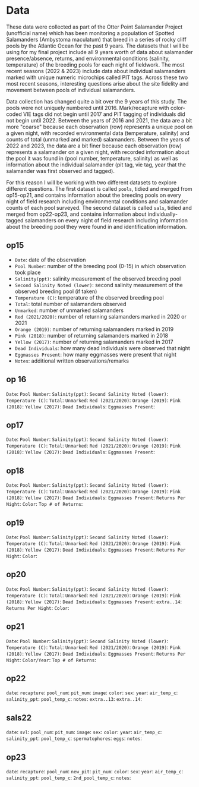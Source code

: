 # Data

These data were collected as part of the Otter Point Salamander Project (unofficial name) which has been monitoring a population of Spotted Salamanders (Ambystoma maculatum) that breed in a series of rocky cliff pools by the Atlantic Ocean for the past 9 years. The datasets that I will be using for my final project include all 9 years worth of data about salamander presence/absence, returns, and environmental conditions (salinity, temperature) of the breeding pools for each night of fieldwork. The most recent seasons (2022 & 2023) include data about individual salamanders marked with unique numeric microchips called PIT tags. Across these two most recent seasons, interesting questions arise about the site fidelity and movement between pools of individual salamanders. 

Data collection has changed quite a bit over the 9 years of this study. The pools were not uniquely numbered until 2016. Mark/recapture with color-coded VIE tags did not begin until 2017 and PIT tagging of individuals did not begin until 2022. Between the years of 2016 and 2021, the data are a bit more "coarse" because each observation (row) represents a unique pool on a given night, with recorded environmental data (temperature, salinity) and counts of total (unmarked and marked) salamanders. Between the years of 2022 and 2023, the data are a bit finer because each observation (row) represents a salamander on a given night, with recorded information about the pool it was found in (pool number, temperature, salinity) as well as information about the individual salamander (pit tag, vie tag, year that the salamander was first observed and tagged). 

For this reason I will be working with two different datasets to explore different questions. The first dataset is called `pools`, tidied and merged from op15-op21, and contains information about the breeding pools on every night of field research including environmental conditions and salamander counts of each pool surveyed. The second dataset is called `sals`, tidied and merged from op22-op23, and contains information about individually-tagged salamanders on every night of field research including information about the breeding pool they were found in and identification information. 

## op15
- `Date`: date of the observation
- `Pool Number`: number of the breeding pool (0-15) in which observation took place
- `Salinity(ppt)`: salinity measurement of the observed breeding pool
- `Second Salinity Noted (lower)`: second salinity measurement of the observed breeding pool (if taken)
- `Temperature (C)`: temperature of the observed breeding pool
- `Total`: total number of salamanders observed
- `Unmarked`: number of unmarked salamanders
- `Red (2021/2020)`: number of returning salamanders marked in 2020 or 2021
- `Orange (2019)`: number of returning salamanders marked in 2019
- `Pink (2018)`: number of returning salamanders marked in 2018
- `Yellow (2017)`: number of returning salamanders marked in 2017
- `Dead Individuals`: how many dead individuals were observed that night
- `Eggmasses Present`: how many eggmasses were present that night
- `Notes`: additional written observations/remarks

## op 16
`Date`:
`Pool Number`:
`Salinity(ppt)`:
`Second Salinity Noted (lower)`:
`Temperature (C)`:
`Total`:
`Unmarked`:
`Red (2021/2020)`:
`Orange (2019)`:
`Pink (2018)`:
`Yellow (2017)`:
`Dead Individuals`:
`Eggmasses Present`:

## op17
`Date`:
`Pool Number`:
`Salinity(ppt)`:
`Second Salinity Noted (lower)`:
`Temperature (C)`:
`Total`:
`Unmarked`:
`Red (2021/2020)`:
`Orange (2019)`:
`Pink (2018)`:
`Yellow (2017)`:
`Dead Individuals`:
`Eggmasses Present`:

## op18
`Date`:
`Pool Number`:
`Salinity(ppt)`:
`Second Salinity Noted (lower)`:
`Temperature (C)`:
`Total`:
`Unmarked`:
`Red (2021/2020)`:
`Orange (2019)`:
`Pink (2018)`:
`Yellow (2017)`:
`Dead Individuals`:
`Eggmasses Present`:
`Returns Per Night`:
`Color`:
`Top # of Returns`:

## op19
`Date`:
`Pool Number`:
`Salinity(ppt)`:
`Second Salinity Noted (lower)`:
`Temperature (C)`:
`Total`:
`Unmarked`:
`Red (2021/2020)`:
`Orange (2019)`:
`Pink (2018)`:
`Yellow (2017)`:
`Dead Individuals`:
`Eggmasses Present`:
`Returns Per Night`:
`Color`:

## op20
`Date`:
`Pool Number`:
`Salinity(ppt)`:
`Second Salinity Noted (lower)`:
`Temperature (C)`:
`Total`:
`Unmarked`:
`Red (2021/2020)`:
`Orange (2019)`:
`Pink (2018)`:
`Yellow (2017)`:
`Dead Individuals`:
`Eggmasses Present`:
`extra..14`:
`Returns Per Night`:
`Color`:

## op21
`Date`:
`Pool Number`:
`Salinity(ppt)`:
`Second Salinity Noted (lower)`:
`Temperature (C)`:
`Total`:
`Unmarked`:
`Red (2021/2020)`:
`Orange (2019)`:
`Pink (2018)`:
`Yellow (2017)`:
`Dead Individuals`:
`Eggmasses Present`:
`Returns Per Night`:
`Color/Year`:
`Top # of Returns`:

## op22
`date`:
`recapture`:
`pool_num`:
`pit_num`:
`image`:
`color`:
`sex`:
`year`:
`air_temp_c`:
`salinity_ppt`:
`pool_temp_c`:
`notes`:
`extra..13`:
`extra..14`:

## sals22
`date`:
`svl`:
`pool_num`:
`pit_num`:
`image`:
`sex`:
`color`:
`year`:
`air_temp_c`:
`salinity_ppt`:
`pool_temp_c`:
`spermatophores`:
`eggs`:
`notes`:

## op23 
`date`:
`recapture`:
`pool_num`:
`new_pit`:
`pit_num`:
`color`:
`sex`:
`year`:
`air_temp_c`:
`salinity_ppt`:
`pool_temp_c`:
`2nd_pool_temp_c`:
`notes`:
